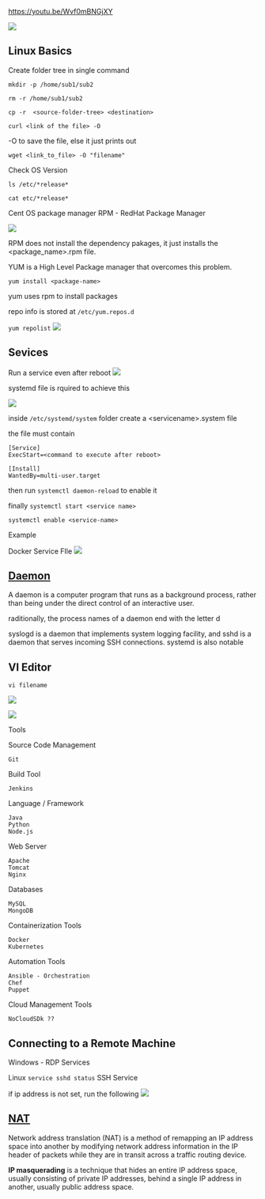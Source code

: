 https://youtu.be/Wvf0mBNGjXY

![](images/curriculum.png)

## Linux Basics

Create folder tree in single command
    
`mkdir -p /home/sub1/sub2`

`rm -r /home/sub1/sub2`

`cp -r  <source-folder-tree> <destination>`


`curl <link of the file> -O`

-O to save the file, else it just prints out

`wget <link_to_file> -O "filename"`

Check OS Version

`ls /etc/*release*`

`cat etc/*release*`
 
Cent OS package manager
RPM - RedHat Package Manager

![](images/2020-10-01-13-31-56.png)

RPM does not install the dependency pakages, it just installs the \<package_name>.rpm file.

YUM is a High Level Package manager that overcomes this problem.

`yum install <package-name>`

yum uses rpm to install packages

repo info is stored at `/etc/yum.repos.d`

`yum repolist`
![](images/images/2020-10-01-13-35-57.png)



## Sevices

Run a service even after reboot
![](images/2020-10-01-13-38-30.png)

systemd file is rquired to achieve this

![](images/2020-10-01-13-40-32.png)

inside `/etc/systemd/system` folder create a \<servicename>.system file

the file must contain

    [Service]
    ExecStart=<command to execute after reboot>

    [Install]
    WantedBy=multi-user.target

then run `systemctl daemon-reload` to enable it

finally 
`systemctl start <service name>`

`systemctl enable <service-name>`

Example

Docker Service FIle
![](images/2020-10-01-13-45-50.png)


## [Daemon](images/https://en.wikipedia.org/wiki/Daemon_(computing))

A daemon is a computer program that runs as a background process, rather than being under the direct control of an interactive user.

raditionally, the process names of a daemon end with the letter d

syslogd is a daemon that implements system logging facility, and sshd is a daemon that serves incoming SSH connections. systemd is also notable

## VI Editor

`vi filename`

![](images/2020-10-01-13-49-12.png)

![](images/2020-10-01-13-49-56.png)


Tools

Source Code Management

    Git 

Build Tool

    Jenkins

Language / Framework

    Java
    Python
    Node.js

Web Server

    Apache
    Tomcat
    Nginx

Databases
    
    MySQL
    MongoDB

Containerization Tools

    Docker
    Kubernetes

Automation Tools

    Ansible - Orchestration 
    Chef
    Puppet

Cloud Management Tools

    NoCloudSDk ??


## Connecting to a Remote Machine

Windows - RDP Services

Linux `service sshd status` SSH Service

if ip address is not set, run the following
![](images/2020-10-01-14-06-49.png)

## [NAT](https://en.wikipedia.org/wiki/Network_address_translation)

Network address translation (NAT) is a method of remapping an IP address space into another by modifying network address information in the IP header of packets while they are in transit across a traffic routing device.

**IP masquerading** is a technique that hides an entire IP address space, usually consisting of private IP addresses, behind a single IP address in another, usually public address space.


